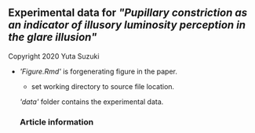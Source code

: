 ## Experimental data for *"Pupillary constriction as an indicator of illusory luminosity perception in the glare illusion"*
Copyright 2020 Yuta Suzuki

* *'Figure.Rmd'* is forgenerating figure in the paper. 
  * set working directory to source file location.
 
  *'data'* folder contains the experimental data.
  
  ### Article information
